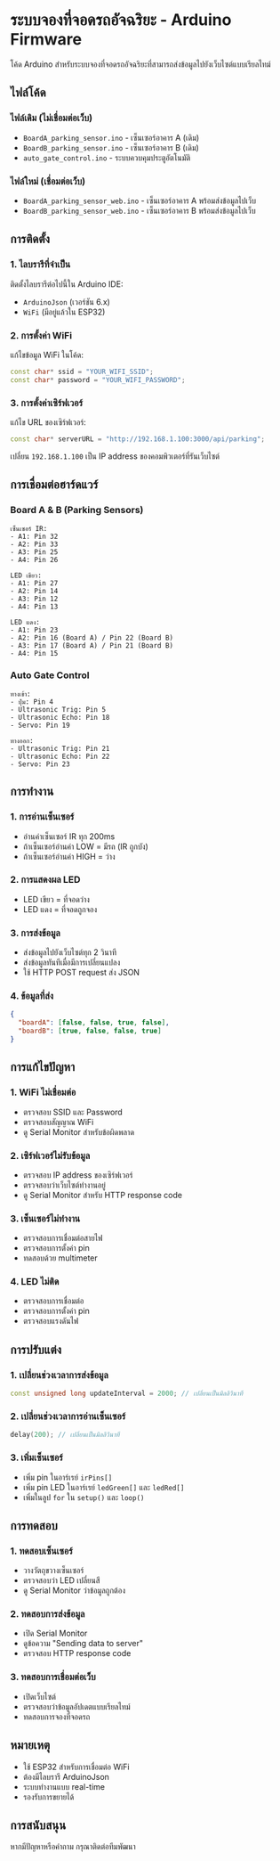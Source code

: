 # ระบบจองที่จอดรถอัจฉริยะ - Arduino Firmware

โค้ด Arduino สำหรับระบบจองที่จอดรถอัจฉริยะที่สามารถส่งข้อมูลไปยังเว็บไซต์แบบเรียลไทม์

## ไฟล์โค้ด

### ไฟล์เดิม (ไม่เชื่อมต่อเว็บ)
- `BoardA_parking_sensor.ino` - เซ็นเซอร์อาคาร A (เดิม)
- `BoardB_parking_sensor.ino` - เซ็นเซอร์อาคาร B (เดิม)
- `auto_gate_control.ino` - ระบบควบคุมประตูอัตโนมัติ

### ไฟล์ใหม่ (เชื่อมต่อเว็บ)
- `BoardA_parking_sensor_web.ino` - เซ็นเซอร์อาคาร A พร้อมส่งข้อมูลไปเว็บ
- `BoardB_parking_sensor_web.ino` - เซ็นเซอร์อาคาร B พร้อมส่งข้อมูลไปเว็บ

## การติดตั้ง

### 1. ไลบรารีที่จำเป็น
ติดตั้งไลบรารีต่อไปนี้ใน Arduino IDE:
- `ArduinoJson` (เวอร์ชัน 6.x)
- `WiFi` (มีอยู่แล้วใน ESP32)

### 2. การตั้งค่า WiFi
แก้ไขข้อมูล WiFi ในโค้ด:
```cpp
const char* ssid = "YOUR_WIFI_SSID";
const char* password = "YOUR_WIFI_PASSWORD";
```

### 3. การตั้งค่าเซิร์ฟเวอร์
แก้ไข URL ของเซิร์ฟเวอร์:
```cpp
const char* serverURL = "http://192.168.1.100:3000/api/parking";
```
เปลี่ยน `192.168.1.100` เป็น IP address ของคอมพิวเตอร์ที่รันเว็บไซต์

## การเชื่อมต่อฮาร์ดแวร์

### Board A & B (Parking Sensors)
```
เซ็นเซอร์ IR:
- A1: Pin 32
- A2: Pin 33  
- A3: Pin 25
- A4: Pin 26

LED เขียว:
- A1: Pin 27
- A2: Pin 14
- A3: Pin 12
- A4: Pin 13

LED แดง:
- A1: Pin 23
- A2: Pin 16 (Board A) / Pin 22 (Board B)
- A3: Pin 17 (Board A) / Pin 21 (Board B)
- A4: Pin 15
```

### Auto Gate Control
```
ทางเข้า:
- ปุ่ม: Pin 4
- Ultrasonic Trig: Pin 5
- Ultrasonic Echo: Pin 18
- Servo: Pin 19

ทางออก:
- Ultrasonic Trig: Pin 21
- Ultrasonic Echo: Pin 22
- Servo: Pin 23
```

## การทำงาน

### 1. การอ่านเซ็นเซอร์
- อ่านค่าเซ็นเซอร์ IR ทุก 200ms
- ถ้าเซ็นเซอร์อ่านค่า LOW = มีรถ (IR ถูกบัง)
- ถ้าเซ็นเซอร์อ่านค่า HIGH = ว่าง

### 2. การแสดงผล LED
- LED เขียว = ที่จอดว่าง
- LED แดง = ที่จอดถูกจอง

### 3. การส่งข้อมูล
- ส่งข้อมูลไปยังเว็บไซต์ทุก 2 วินาที
- ส่งข้อมูลทันทีเมื่อมีการเปลี่ยนแปลง
- ใช้ HTTP POST request ส่ง JSON

### 4. ข้อมูลที่ส่ง
```json
{
  "boardA": [false, false, true, false],
  "boardB": [true, false, false, true]
}
```

## การแก้ไขปัญหา

### 1. WiFi ไม่เชื่อมต่อ
- ตรวจสอบ SSID และ Password
- ตรวจสอบสัญญาณ WiFi
- ดู Serial Monitor สำหรับข้อผิดพลาด

### 2. เซิร์ฟเวอร์ไม่รับข้อมูล
- ตรวจสอบ IP address ของเซิร์ฟเวอร์
- ตรวจสอบว่าเว็บไซต์ทำงานอยู่
- ดู Serial Monitor สำหรับ HTTP response code

### 3. เซ็นเซอร์ไม่ทำงาน
- ตรวจสอบการเชื่อมต่อสายไฟ
- ตรวจสอบการตั้งค่า pin
- ทดสอบด้วย multimeter

### 4. LED ไม่ติด
- ตรวจสอบการเชื่อมต่อ
- ตรวจสอบการตั้งค่า pin
- ตรวจสอบแรงดันไฟ

## การปรับแต่ง

### 1. เปลี่ยนช่วงเวลาการส่งข้อมูล
```cpp
const unsigned long updateInterval = 2000; // เปลี่ยนเป็นมิลลิวินาที
```

### 2. เปลี่ยนช่วงเวลาการอ่านเซ็นเซอร์
```cpp
delay(200); // เปลี่ยนเป็นมิลลิวินาที
```

### 3. เพิ่มเซ็นเซอร์
- เพิ่ม pin ในอาร์เรย์ `irPins[]`
- เพิ่ม pin LED ในอาร์เรย์ `ledGreen[]` และ `ledRed[]`
- เพิ่มในลูป `for` ใน `setup()` และ `loop()`

## การทดสอบ

### 1. ทดสอบเซ็นเซอร์
- วางวัตถุขวางเซ็นเซอร์
- ตรวจสอบว่า LED เปลี่ยนสี
- ดู Serial Monitor ว่าข้อมูลถูกต้อง

### 2. ทดสอบการส่งข้อมูล
- เปิด Serial Monitor
- ดูข้อความ "Sending data to server"
- ตรวจสอบ HTTP response code

### 3. ทดสอบการเชื่อมต่อเว็บ
- เปิดเว็บไซต์
- ตรวจสอบว่าข้อมูลอัปเดตแบบเรียลไทม์
- ทดสอบการจองที่จอดรถ

## หมายเหตุ

- ใช้ ESP32 สำหรับการเชื่อมต่อ WiFi
- ต้องมีไลบรารี ArduinoJson
- ระบบทำงานแบบ real-time
- รองรับการขยายได้

## การสนับสนุน

หากมีปัญหาหรือคำถาม กรุณาติดต่อทีมพัฒนา


